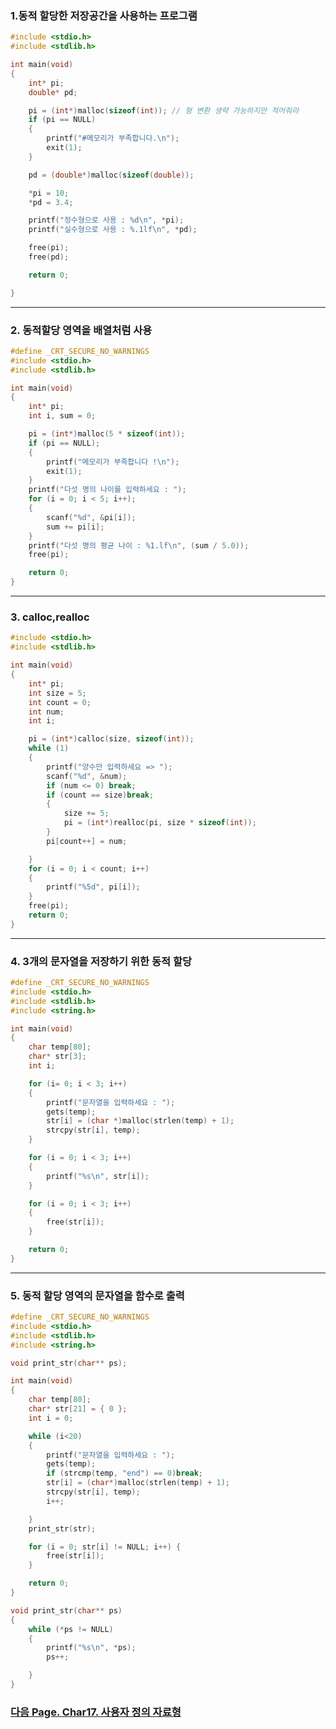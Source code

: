### 1.동적 할당한 저장공간을 사용하는 프로그램



```c
#include <stdio.h> 
#include <stdlib.h>

int main(void)
{
	int* pi;
	double* pd;

	pi = (int*)malloc(sizeof(int));	// 형 변환 생략 가능하지만 적어줘라
	if (pi == NULL)
	{
		printf("#메모리가 부족합니다.\n");
		exit(1);
	}

	pd = (double*)malloc(sizeof(double));

	*pi = 10;
	*pd = 3.4;

	printf("정수형으로 사용 : %d\n", *pi);
	printf("실수형으로 사용 : %.1lf\n", *pd);

	free(pi);
	free(pd);

	return 0;

}
```



---

### 2. 동적할당 영역을 배열처럼 사용



```c
#define _CRT_SECURE_NO_WARNINGS
#include <stdio.h> 
#include <stdlib.h>

int main(void)
{
	int* pi;
	int i, sum = 0;

	pi = (int*)malloc(5 * sizeof(int));
	if (pi == NULL);
	{
		printf("메모리가 부족합니다 !\n");
		exit(1);
	}
	printf("다섯 명의 나이를 입력하세요 : ");
	for (i = 0; i < 5; i++);
	{
		scanf("%d", &pi[i]);
		sum += pi[i];
	}
	printf("다섯 명의 평균 나이 : %1.lf\n", (sum / 5.0));
	free(pi);

	return 0;
}
```





---

### 3. calloc,realloc



```c
#include <stdio.h>
#include <stdlib.h>

int main(void)
{
	int* pi;
	int size = 5;
	int count = 0;
	int num;
	int i;

	pi = (int*)calloc(size, sizeof(int));
	while (1)
	{
		printf("양수만 입력하세요 => ");
		scanf("%d", &num);
		if (num <= 0) break;
		if (count == size)break;
		{
			size += 5;
			pi = (int*)realloc(pi, size * sizeof(int));
		}
		pi[count++] = num;

	}
	for (i = 0; i < count; i++)
	{
		printf("%5d", pi[i]);
	}
	free(pi);
	return 0;
}
```





---

### 4. 3개의 문자열을 저장하기 위한 동적 할당



```c
#define _CRT_SECURE_NO_WARNINGS
#include <stdio.h> 
#include <stdlib.h>
#include <string.h>

int main(void)
{
	char temp[80];
	char* str[3];
	int i;

	for (i= 0; i < 3; i++)
	{
		printf("문자열을 입력하세요 : ");
		gets(temp);
		str[i] = (char *)malloc(strlen(temp) + 1);
		strcpy(str[i], temp);
	}

	for (i = 0; i < 3; i++)
	{
		printf("%s\n", str[i]);
	}

	for (i = 0; i < 3; i++)
	{
		free(str[i]);
	}

	return 0;
}
```



---

### 5. 동적 할당 영역의 문자열을 함수로 출력



```c
#define _CRT_SECURE_NO_WARNINGS
#include <stdio.h> 
#include <stdlib.h>
#include <string.h>

void print_str(char** ps);

int main(void)
{
	char temp[80];
	char* str[21] = { 0 };
	int i = 0;

	while (i<20)
	{
		printf("문자열을 입력하세요 : ");
		gets(temp);
		if (strcmp(temp, "end") == 0)break;
		str[i] = (char*)malloc(strlen(temp) + 1);
		strcpy(str[i], temp);
		i++;

	}
	print_str(str);

	for (i = 0; str[i] != NULL; i++) {
		free(str[i]);
	}

	return 0;
}

void print_str(char** ps)
{
	while (*ps != NULL)
	{
		printf("%s\n", *ps);
		ps++;

	}
}
```



### [ 다음 Page. Char17. 사용자 정의 자료형 ](https://github.com/sumin2123/Study-C/blob/main/Char17.%EC%82%AC%EC%9A%A9%EC%9E%90%20%EC%A0%95%EC%9D%98%20%EC%9E%90%EB%A3%8C%ED%98%95/Char17.%EC%82%AC%EC%9A%A9%EC%9E%90%20%EC%A0%95%EC%9D%98%20%EC%9E%90%EB%A3%8C%ED%98%95.md)
